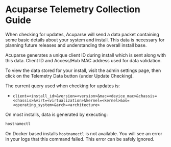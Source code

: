 # Acuparse Telemetry Collection Guide

When checking for updates, Acuparse will send a data packet containing some basic details about your system and install.
This data is necessary for planning future releases and understanding the overall install base.

Acuparse generates a unique client ID during install which is sent along with this data.
Client ID and Access/Hub MAC address used for data validation.

To view the data stored for your install, visit the admin settings page, then click on the Telemetry Data button (under Update Checking).

The current query used when checking for updates is:

- `client=<install_id>&version=<version>&mac=<device_mac>&chassis=<chassis>&virt=<virtualization>&kernel=<kernel>&os=<operating_system>&arch=<architecture>`

On most installs, data is generated by executing:

```bash
hostnamectl
```

On Docker based installs `hostnamectl` is not available. You will see an error in your logs that this command failed.
This error can be safely ignored.
